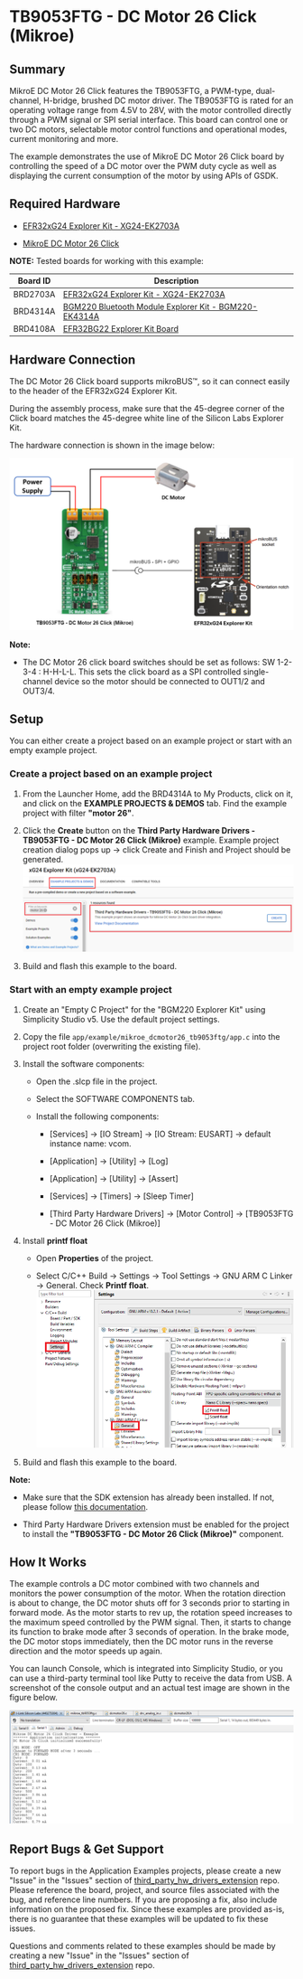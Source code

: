 # TB9053FTG - DC Motor 26 Click (Mikroe) #

## Summary ##

MikroE DC Motor 26 Click features the TB9053FTG, a PWM-type, dual-channel, H-bridge, brushed DC motor driver. The TB9053FTG is rated for an operating voltage range from 4.5V to 28V, with the motor controlled directly through a PWM signal or SPI serial interface. This board can control one or two DC motors, selectable motor control functions and operational modes, current monitoring and more.

The example demonstrates the use of MikroE DC Motor 26 Click board by controlling the speed of a DC motor over the PWM duty cycle as well as displaying the current consumption of the motor by using APIs of GSDK.


## Required Hardware ##

- [EFR32xG24 Explorer Kit - XG24-EK2703A](https://www.silabs.com/development-tools/wireless/efr32xg24-explorer-kit?tab=overview)

- [MikroE DC Motor 26 Click](https://www.mikroe.com/dc-motor-26-click)

**NOTE:**
Tested boards for working with this example:

| Board ID | Description  |
| -------- | ------------ |
| BRD2703A | [EFR32xG24 Explorer Kit - XG24-EK2703A](https://www.silabs.com/development-tools/wireless/efr32xg24-explorer-kit?tab=overview)    |
| BRD4314A | [BGM220 Bluetooth Module Explorer Kit - BGM220-EK4314A](https://www.silabs.com/development-tools/wireless/bluetooth/bgm220-explorer-kit?tab=overview)  |
| BRD4108A | [EFR32BG22 Explorer Kit Board](https://www.silabs.com/development-tools/wireless/bluetooth/bg22-explorer-kit?tab=overview)  |

## Hardware Connection ##

The DC Motor 26 Click board supports mikroBUS™, so it can connect easily to the header of the EFR32xG24 Explorer Kit.

During the assembly process, make sure that the 45-degree corner of the Click board matches the 45-degree white line of the Silicon Labs Explorer Kit.

The hardware connection is shown in the image below:

![hardware_connection](image/hardware_connection.png)

**Note:**

- The DC Motor 26 click board switches should be set as follows: SW 1-2-3-4 : H-H-L-L. This sets the click board as a SPI controlled single-channel device so the motor should be connected to OUT1/2 and OUT3/4.

## Setup ##

You can either create a project based on an example project or start with an empty example project.

### Create a project based on an example project ###

1. From the Launcher Home, add the BRD4314A to My Products, click on it, and click on the **EXAMPLE PROJECTS & DEMOS** tab. Find the example project with filter **"motor 26"**.

2. Click the **Create** button on the **Third Party Hardware Drivers - TB9053FTG - DC Motor 26 Click (Mikroe)** example. Example project creation dialog pops up -> click Create and Finish and Project should be generated.
![create_project](image/create_project.png)

3. Build and flash this example to the board.

### Start with an empty example project ###

1. Create an "Empty C Project" for the "BGM220 Explorer Kit" using Simplicity Studio v5. Use the default project settings.

2. Copy the file `app/example/mikroe_dcmotor26_tb9053ftg/app.c` into the project root folder (overwriting the existing file).

3. Install the software components:

    - Open the .slcp file in the project.

    - Select the SOFTWARE COMPONENTS tab.

    - Install the following components:

        - [Services] → [IO Stream] → [IO Stream: EUSART] → default instance name: vcom.

        - [Application] → [Utility] → [Log]

        - [Application] → [Utility] → [Assert]

        - [Services] → [Timers] → [Sleep Timer]

        - [Third Party Hardware Drivers] → [Motor Control] → [TB9053FTG - DC Motor 26 Click (Mikroe)]

4. Install **printf float**

    - Open **Properties** of the project.

    - Select C/C++ Build → Settings → Tool Settings → GNU ARM C Linker → General. Check **Printf float**.
    ![install_float](image/install_float.png)

5. Build and flash this example to the board.

**Note:**

- Make sure that the SDK extension has already been installed. If not, please follow [this documentation](https://github.com/SiliconLabs/third_party_hw_drivers_extension/blob/master/README.md#how-to-add-to-simplicity-studio-ide).

- Third Party Hardware Drivers extension must be enabled for the project to install the **"TB9053FTG - DC Motor 26 Click (Mikroe)"** component.

## How It Works ##

The example controls a DC motor combined with two channels and monitors the power consumption of the motor. When the rotation direction is about to change, the DC motor shuts off for 3 seconds prior to starting in forward mode. As the motor starts to rev up, the rotation speed increases to the maximum speed controlled by the PWM signal. Then, it starts to change its function to brake mode after 3 seconds of operation. In the brake mode, the DC motor stops immediately, then the DC motor runs in the reverse direction and the motor speeds up again.

You can launch Console, which is integrated into Simplicity Studio, or you can use a third-party terminal tool like Putty to receive the data from USB. A screenshot of the console output and an actual test image are shown in the figure below.

![console_log](image/console_log.png)

## Report Bugs & Get Support ##

To report bugs in the Application Examples projects, please create a new "Issue" in the "Issues" section of [third_party_hw_drivers_extension](https://github.com/SiliconLabs/third_party_hw_drivers_extension) repo. Please reference the board, project, and source files associated with the bug, and reference line numbers. If you are proposing a fix, also include information on the proposed fix. Since these examples are provided as-is, there is no guarantee that these examples will be updated to fix these issues.

Questions and comments related to these examples should be made by creating a new "Issue" in the "Issues" section of [third_party_hw_drivers_extension](https://github.com/SiliconLabs/third_party_hw_drivers_extension) repo.